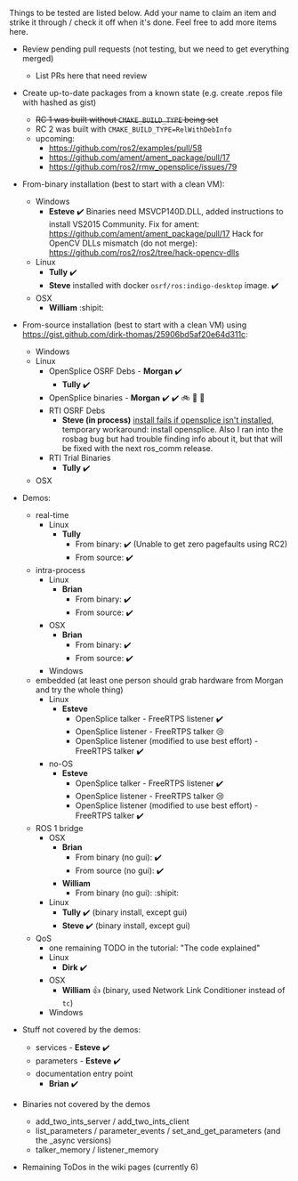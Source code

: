 Things to be tested are listed below.
Add your name to claim an item and strike it through / check it off when it's done.
Feel free to add more items here.

* Review pending pull requests (not testing, but we need to get everything merged)
  * List PRs here that need review

* Create up-to-date packages from a known state (e.g. create .repos file with hashed as gist)
  * ~~RC 1 was built without `CMAKE_BUILD_TYPE` being set~~
  * RC 2 was built with `CMAKE_BUILD_TYPE=RelWithDebInfo`
  * upcoming:
    * https://github.com/ros2/examples/pull/58
    * https://github.com/ament/ament_package/pull/17
    * https://github.com/ros2/rmw_opensplice/issues/79
* From-binary installation (best to start with a clean VM):
  * Windows
      * **Esteve** :heavy_check_mark: Binaries need MSVCP140D.DLL, added instructions to install VS2015 Community. Fix for ament: https://github.com/ament/ament_package/pull/17 Hack for OpenCV DLLs mismatch (do not merge): https://github.com/ros2/ros2/tree/hack-opencv-dlls
  * Linux
    * **Tully** :heavy_check_mark:
    * **Steve** installed with docker `osrf/ros:indigo-desktop` image. :heavy_check_mark:
  * OSX
      * **William** :shipit: 
* From-source installation (best to start with a clean VM) using https://gist.github.com/dirk-thomas/25906bd5af20e64d311c:
  * Windows
  * Linux
    * OpenSplice OSRF Debs - **Morgan** :heavy_check_mark:
      * **Tully** :heavy_check_mark:
    * OpenSplice binaries - **Morgan** :heavy_check_mark: :heavy_check_mark: :bike: :chicken: :fork_and_knife: 
    * RTI OSRF Debs
      * **Steve (in process)** [install fails if opensplice isn't installed](https://github.com/ros2/rmw_opensplice/issues/79), temporary workaround: install opensplice. Also I ran into the rosbag bug but had trouble finding info about it, but that will be fixed with the next ros_comm release.
    * RTI Trial Binaries
      * **Tully** :heavy_check_mark:
  * OSX
* Demos:
  * real-time
    * Linux
      * **Tully**
        * From binary: :heavy_check_mark: (Unable to get zero pagefaults using RC2)
        * From source: :heavy_check_mark:
  * intra-process
    * Linux
      * **Brian**
        * From binary: :heavy_check_mark: 
        * From source: :heavy_check_mark: 
    * OSX
      * **Brian**
        * From binary: :heavy_check_mark: 
        * From source: :heavy_check_mark: 
    * Windows
  * embedded (at least one person should grab hardware from Morgan and try the whole thing)
    * Linux
      * **Esteve**
        * OpenSplice talker - FreeRTPS listener :heavy_check_mark: 
        * OpenSplice listener - FreeRTPS talker :cry:
        * OpenSplice listener (modified to use best effort) - FreeRTPS talker :heavy_check_mark:  
    * no-OS
      * **Esteve**
        * OpenSplice talker - FreeRTPS listener :heavy_check_mark: 
        * OpenSplice listener - FreeRTPS talker :cry:
        * OpenSplice listener (modified to use best effort) - FreeRTPS talker :heavy_check_mark:  
  * ROS 1 bridge
    * OSX
      * **Brian**
        * From binary (no gui): :heavy_check_mark: 
        * From source (no gui): :heavy_check_mark: 
      * **William**
        * From binary (no gui): :shipit: 
    * Linux
      * **Tully** :heavy_check_mark: (binary install, except gui)
      * **Steve** :heavy_check_mark: (binary install, except gui)
  * QoS
    * one remaining TODO in the tutorial: "The code explained"
    * Linux
      * **Dirk** :heavy_check_mark: 
    * OSX
      * **William** :+1: (binary, used Network Link Conditioner instead of `tc`)
    * Windows
* Stuff not covered by the demos:
  * services - **Esteve** :heavy_check_mark: 
  * parameters - **Esteve** :heavy_check_mark: 
  * documentation entry point
    * **Brian** :heavy_check_mark: 
* Binaries not covered by the demos
  * add_two_ints_server / add_two_ints_client
  * list_parameters / parameter_events / set_and_get_parameters (and the _async versions)
  * talker_memory / listener_memory
* Remaining ToDos in the wiki pages (currently 6)